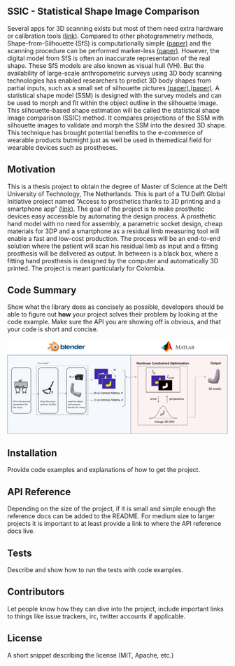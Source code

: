 ## SSIC - Statistical Shape Image Comparison

Several apps for 3D scanning exists but most of them need extra hardware or calibration tools [(link)](https://www.aniwaa.com/best-3d-scanning-apps-smartphones/). Compared to other photogrammetry methods, Shape-from-Silhouette (SfS) is computationally simple [(paper)](https://link.springer.com/referenceworkentry/10.1007%2F978-0-387-31439-6_211) and the scanning procedure can be performed marker-less [(paper)](https://ieeexplore.ieee.org/document/7322186). However, the digital model from SfS is often an inaccurate representation of the real shape. These SfS models are also known as visual hull (VH). But the availability of large-scale anthropometric surveys using 3D body scanning technologies has enabled researchers to predict 3D body shapes from partial inputs, such as a small set of silhouette pictures [(paper)](https://www.inderscienceonline.com/doi/abs/10.1504/IJDH.2016.084581),[(paper)](https://www.tandfonline.com/doi/full/10.1080/19424280.2015.1038308). A statistical shape model (SSM) is designed with the survey models and can be used to morph and fit within the object outline in the silhouette image. This silhouette-based shape estimation will be called the statistical shape image comparison (SSIC) method. It compares projections of the SSM with silhouette images to validate and morph the SSM into the desired 3D shape. This technique has brought potential benefits to the e-commerce of wearable products butmight just as well be used in themedical field for wearable devices such as prostheses.

## Motivation

This is a thesis project to obtain the degree of Master of Science at the Delft University of Technology, The Netherlands. This is part of a TU Delft Global Initiative project named ”Access to prosthetics thanks to 3D printing and a smartphone app” [(link)](https://www.tudelft.nl/en/2018/3me/using-a-smartphone-as-a-3d-printer/). The goal of the project is to make prosthetic devices easy accessible by automating the design process. A prosthetic hand model with no need for assembly, a parametric socket design, cheap materials for 3DP and a smartphone as a residual limb measuring tool will enable a fast and low-cost production. The process will be an end-to-end solution where the patient will scan his residual limb as input and
a fitting prosthesis will be delivered as output. In between is a black box, where a fitting hand prosthesis is designed by the computer and automatically 3D printed. The project is meant particularly for Colombia.

## Code Summary

Show what the library does as concisely as possible, developers should be able to figure out **how** your project solves their problem by looking at the code example. Make sure the API you are showing off is obvious, and that your code is short and concise.

![alt text](https://github.com/stevengoes/SSIC/blob/master/codeflow.png)

## Installation

Provide code examples and explanations of how to get the project.

## API Reference

Depending on the size of the project, if it is small and simple enough the reference docs can be added to the README. For medium size to larger projects it is important to at least provide a link to where the API reference docs live.

## Tests

Describe and show how to run the tests with code examples.

## Contributors

Let people know how they can dive into the project, include important links to things like issue trackers, irc, twitter accounts if applicable.

## License

A short snippet describing the license (MIT, Apache, etc.)
